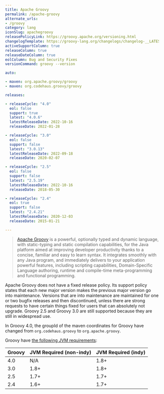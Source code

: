 ```yaml
---
title: Apache Groovy
permalink: /apache-groovy
alternate_urls:
- /groovy
category: lang
iconSlug: apachegroovy
releasePolicyLink: https://groovy.apache.org/versioning.html
changelogTemplate: https://groovy-lang.org/changelogs/changelog-__LATEST__.html
activeSupportColumn: true
releaseColumn: true
releaseDateColumn: true
eolColumn: Bug and Security Fixes
versionCommand: groovy --version

auto:

- maven: org.apache.groovy/groovy
- maven: org.codehaus.groovy/groovy

releases:

- releaseCycle: "4.0"
  eol: false
  support: true
  latest: "4.0.6"
  latestReleaseDate: 2022-10-16
  releaseDate: 2022-01-28

- releaseCycle: "3.0"
  eol: false
  support: false
  latest: "3.0.13"
  latestReleaseDate: 2022-09-18
  releaseDate: 2020-02-07

- releaseCycle: "2.5"
  eol: false
  support: false
  latest: "2.5.19"
  latestReleaseDate: 2022-10-16
  releaseDate: 2018-05-30

- releaseCycle: "2.4"
  eol: true
  support: false
  latest: "2.4.21"
  latestReleaseDate: 2020-12-03
  releaseDate: 2015-01-21

---
```


> [Apache Groovy](https://www.groovy-lang.org/) is a powerful, optionally typed and dynamic language, with static-typing
> and static compilation capabilities, for the Java platform aimed at improving developer productivity thanks to a
> concise, familiar and easy to learn syntax. It integrates smoothly with any Java program, and immediately delivers to
> your application powerful features, including scripting capabilities, Domain-Specific Language authoring, runtime and
> compile-time meta-programming and functional programming.

Apache Groovy does not have a fixed release policy. Its support policy states that each new major version makes the
previous major version go into maintenance. Versions that are into maintenance are maintained for one or two bugfix
releases and then discontinued, unless there are strong requests to have certain things fixed for users that can
absolutely not upgrade. Groovy 2.5 and Groovy 3.0 are still supported because they are still in widespread use.

In Groovy 4.0, the groupId of the maven coordinates for Groovy have changed from `org.codehaus.groovy` to `org.apache.groovy`.

Groovy have [the following JVM requirements](https://groovy.apache.org/download.html):

| Groovy | JVM Required (non-indy) | JVM Required (indy) |
|--------|:------------------------|---------------------|
| 4.0    | N/A                     | 1.8+                |
| 3.0    | 1.8+                    | 1.8+                |
| 2.5    | 1.7+                    | 1.7+                |
| 2.4    | 1.6+                    | 1.7+                |

